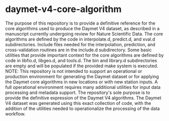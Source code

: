 # daymet-v4-core-algorithm
The purpose of this repository is to provide a definitive reference for the core algorithms used to produce the Daymet V4 dataset, as described in a manuscript currently undergoing review for Nature Scientific Data.
The core algorithms are defined by the code in interpolate.d, predict.d, and xval.d subdirectories.
Include files needed for the interpolation, prediction, and cross-validation routines are in the include.d subdirectory.
Some basic utilities that provide important context for the core algorithms are defined by code in libfio.d, libgeo.d, and tools.d.
The bin and library.d subdirectories are empty and will be populated if the provided make system is executed.
NOTE: This repository is not intended to support an operational or production environment for generating the Daymet dataset or for applying the Daymet core algorithms in new locations or with new station inputs. A full operational environment requires many additional utilities for input data processing and metadata support. The repository's sole purpose is to provide the definitive expression of the Daymet V4 algorithms. The Daymet V4 dataset was generated using this exact collection of code, with the addition of the utilities needed to operationalize the processing of the data workflow.
